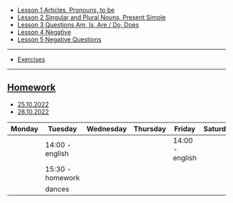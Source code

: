 
- [Lesson 1 Articles, Pronouns, to be](https://klimovaxenia.github.io/english/lessons-david#lesson-1-%E1%83%92%E1%83%90%E1%83%99%E1%83%95%E1%83%94%E1%83%97%E1%83%98%E1%83%9A%E1%83%98-1)
- [Lesson 2 Singular and Plural Nouns, Present Simple](https://klimovaxenia.github.io/english/lessons-david#lesson-2)
- [Lesson 3 Questions Am, Is, Are / Do, Does](https://klimovaxenia.github.io/english/lessons-david#lesson-3)
- [Lesson 4 Negative](https://klimovaxenia.github.io/english/lessons-david#lesson-4-negative)
- [Lesson 5 Negative Questions](https://klimovaxenia.github.io/english/lessons-david#lesson-5-negative-questions)

-----------------------------------------------------------------------------------

- [Exercises](https://klimovaxenia.github.io/english/exercises-david)

-----------------------------------------------------------------------------------

## [Homework](https://klimovaxenia.github.io/english/homework#25102022)

- [25.10.2022](https://klimovaxenia.github.io/english/homework#25102022)
- [28.10.2022](https://klimovaxenia.github.io/english/homework#28102022)

Monday | Tuesday          | Wednesday | Thursday | Friday          | Saturday | Sunday
-------|------------------|-----------|----------|-----------------|----------|---------
       | 14:00 - english  |           |          | 14:00 - english |          |
       | 15:30 - homework |           |          |                 |          |
       | dances           |           |          |                 |          |

